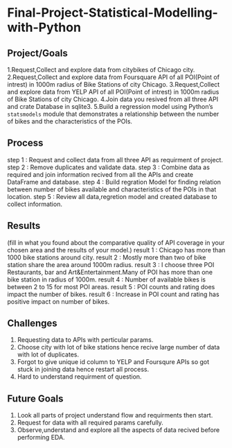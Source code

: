 # Final-Project-Statistical-Modelling-with-Python

## Project/Goals
1.Request,Collect and explore data from citybikes of Chicago city.
2.Request,Collect and explore data from Foursquare API of all POI(Point of intrest) in 1000m radius of Bike Stations of city Chicago.
3.Request,Collect and explore data from YELP API of all POI(Point of intrest) in 1000m radius of Bike Stations of city Chicago.
4.Join data you resived from all three API and crate Database in sqlite3.
5.Build a regression model using Python’s `statsmodels` module that demonstrates a relationship between the number of bikes and the characteristics of the POIs. 
## Process
step 1 : Request and collect data from all three API as requirment of project.
step 2 : Remove duplicates and validate data.
step 3 : Combine data as required and join information recived from all the APIs and create DataFrame and database.
step 4 : Build regration Model for finding relation between number of bikes available and characteristics of the POIs in that location.
step 5 : Review all data,regretion model and created database to collect information.

## Results
(fill in what you found about the comparative quality of API coverage in your chosen area and the results of your model.)
result 1 : Chicago has more than 1000 bike stations around city.
result 2 : Mostly more than two of bike station share the area around 1000m radius.
result 3 : I choose three POI Restaurants, bar and Art&Entertainment.Many of POI has more than one bike station in radius of 1000m.
result 4 : Number of available bikes is between 2 to 15 for most POI areas.
result 5 : POI counts and rating does impact the number of bikes.
result 6 : Increase in POI count and rating has positive impact on number of bikes.

## Challenges 
1. Requesting data to APIs with perticular params.
2. Choose city with lot of bike stations hence recive large number of
data with lot of duplicates.
3. Forgot to  give unique id column to YELP and Foursqure APIs so got stuck in joining data hence restart all process.
4. Hard to understand requirment of question.


## Future Goals
1. Look all parts of project understand flow and requirments then start.
2. Request for data with all required params carefully.
3. Observe,understand and explore all the aspects of data recived before performing EDA.